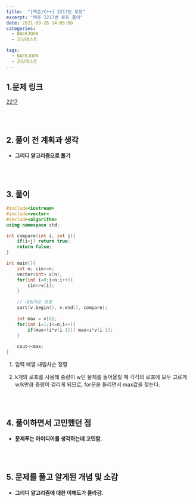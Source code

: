 ```yaml
---
title:  "[백준/C++] 2217번 로프"
excerpt: "백준 2217번 로프 풀이"
date: 2021-09-26 14:05:00
categories:
  - BAEKJOON
  - 코딩테스트

tags:
  - BAEKJOON
  - 코딩테스트
---
```


## 1.문제 링크

[2217](https://www.acmicpc.net/problem/2217)

<br>
<br>

## 2. 풀이 전 계획과 생각

- **그리디 알고리즘으로 풀기**


<br>
<br>

## 3. 풀이

```cpp
#include<iostream>
#include<vector>
#include<algorithm>
using namespace std;

int compare(int i, int j){
    if(i>j) return true;
    return false;
}

int main(){
    int n; cin>>n;
    vector<int> v(n);
    for(int i=0;i<n;i++){
        cin>>v[i];
    }
    
    // 내림차순 정렬
    sort(v.begin(), v.end(), compare);
    
    int max = v[0];
    for(int i=1;i<=n;i++){
        if(max<(i*v[i-1])) max=i*v[i-1];
    }
    
    cout<<max;
}
```

1. 입력 배열 내림차순 정렬

2. k개의 로프를 사용해 중량이 w인 물체를 들어올릴 때 각각의 로프에 모두 고르게 w/k만큼 중량이 걸리게 되므로, for문을 돌리면서 max값을 찾는다.


<br>
<br>

## 4. 풀이하면서 고민했던 점

- **문제푸는 아이디어를 생각하는데 고민함.**


<br>
<br>

## 5. 문제를 풀고 알게된 개념 및 소감

- **그리디 알고리즘에 대한 이해도가 올라감.**